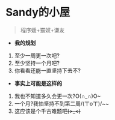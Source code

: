 # Sandy的小屋

> 程序媛+猫奴+谦友

* **我的规划**
1. 至少一周更一次吧?
2. 至少坚持一个月吧?
3. 你看看还能一直坚持下去不?

* **事实上可能是这样的**
1. 我也不知道多久会更一次?O(∩_∩)O~
2. 一个月?我怕坚持不到第二周/(ㄒoㄒ)/~~
3. 这应该是个千古难题吧~~~~(>_<)~~~~